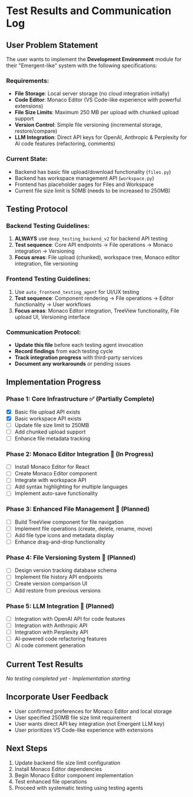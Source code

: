 # Test Results and Communication Log

## User Problem Statement
The user wants to implement the **Development Environment** module for their "Emergent-like" system with the following specifications:

### Requirements:
- **File Storage**: Local server storage (no cloud integration initially)
- **Code Editor**: Monaco Editor (VS Code-like experience with powerful extensions)
- **File Size Limits**: Maximum 250 MB per upload with chunked upload support
- **Version Control**: Simple file versioning (incremental storage, restore/compare)
- **LLM Integration**: Direct API keys for OpenAI, Anthropic & Perplexity for AI code features (refactoring, comments)

### Current State:
- Backend has basic file upload/download functionality (`files.py`)
- Backend has workspace management API (`workspace.py`) 
- Frontend has placeholder pages for Files and Workspace
- Current file size limit is 50MB (needs to be increased to 250MB)

## Testing Protocol

### Backend Testing Guidelines:
1. **ALWAYS** use `deep_testing_backend_v2` for backend API testing
2. **Test sequence**: Core API endpoints → File operations → Monaco integration → Versioning
3. **Focus areas**: File upload (chunked), workspace tree, Monaco editor integration, file versioning

### Frontend Testing Guidelines:
1. Use `auto_frontend_testing_agent` for UI/UX testing
2. **Test sequence**: Component rendering → File operations → Editor functionality → User workflows
3. **Focus areas**: Monaco Editor integration, TreeView functionality, File upload UI, Versioning interface

### Communication Protocol:
- **Update this file** before each testing agent invocation
- **Record findings** from each testing cycle
- **Track integration progress** with third-party services
- **Document any workarounds** or pending issues

## Implementation Progress

### Phase 1: Core Infrastructure ✅ (Partially Complete)
- [x] Basic file upload API exists
- [x] Basic workspace API exists  
- [ ] Update file size limit to 250MB
- [ ] Add chunked upload support
- [ ] Enhance file metadata tracking

### Phase 2: Monaco Editor Integration 🔄 (In Progress)
- [ ] Install Monaco Editor for React
- [ ] Create Monaco Editor component
- [ ] Integrate with workspace API
- [ ] Add syntax highlighting for multiple languages
- [ ] Implement auto-save functionality

### Phase 3: Enhanced File Management 📝 (Planned)
- [ ] Build TreeView component for file navigation
- [ ] Implement file operations (create, delete, rename, move)
- [ ] Add file type icons and metadata display
- [ ] Enhance drag-and-drop functionality

### Phase 4: File Versioning System 📝 (Planned)
- [ ] Design version tracking database schema
- [ ] Implement file history API endpoints
- [ ] Create version comparison UI
- [ ] Add restore from previous versions

### Phase 5: LLM Integration 📝 (Planned)
- [ ] Integration with OpenAI API for code features
- [ ] Integration with Anthropic API
- [ ] Integration with Perplexity API
- [ ] AI-powered code refactoring features
- [ ] AI code comment generation

## Current Test Results

*No testing completed yet - Implementation starting*

## Incorporate User Feedback
- User confirmed preferences for Monaco Editor and local storage
- User specified 250MB file size limit requirement
- User wants direct API key integration (not Emergent LLM key)
- User prioritizes VS Code-like experience with extensions

## Next Steps
1. Update backend file size limit configuration
2. Install Monaco Editor dependencies  
3. Begin Monaco Editor component implementation
4. Test enhanced file operations
5. Proceed with systematic testing using testing agents